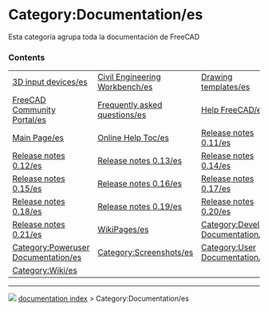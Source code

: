 # Category:Documentation/es
Esta categoría agrupa toda la documentación de FreeCAD

### Contents

|     |     |     |
| --- | --- | --- |
| [3D input devices/es](3D_input_devices/es.md) | [Civil Engineering Workbench/es](Civil_Engineering_Workbench/es.md) | [Drawing templates/es](Drawing_templates/es.md) |
| [FreeCAD Community Portal/es](FreeCAD_Community_Portal/es.md) | [Frequently asked questions/es](Frequently_asked_questions/es.md) | [Help FreeCAD/es](Help_FreeCAD/es.md) |
| [Main Page/es](Main_Page/es.md) | [Online Help Toc/es](Online_Help_Toc/es.md) | [Release notes 0.11/es](Release_notes_0.11/es.md) |
| [Release notes 0.12/es](Release_notes_0.12/es.md) | [Release notes 0.13/es](Release_notes_0.13/es.md) | [Release notes 0.14/es](Release_notes_0.14/es.md) |
| [Release notes 0.15/es](Release_notes_0.15/es.md) | [Release notes 0.16/es](Release_notes_0.16/es.md) | [Release notes 0.17/es](Release_notes_0.17/es.md) |
| [Release notes 0.18/es](Release_notes_0.18/es.md) | [Release notes 0.19/es](Release_notes_0.19/es.md) | [Release notes 0.20/es](Release_notes_0.20/es.md) |
| [Release notes 0.21/es](Release_notes_0.21/es.md) | [WikiPages/es](WikiPages/es.md) | [Category:Developer Documentation/es](Category_Developer_Documentation/es.md) |
| [Category:Poweruser Documentation/es](Category_Poweruser_Documentation/es.md) | [Category:Screenshots/es](Category_Screenshots/es.md) | [Category:User Documentation/es](Category_User_Documentation/es.md) |
| [Category:Wiki/es](Category_Wiki/es.md) |



---
![](images/Button_right.svg) [documentation index](../README.md) > Category:Documentation/es
